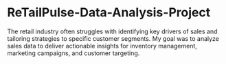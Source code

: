 # ReTailPulse-Data-Analysis-Project
The retail industry often struggles with identifying key drivers of sales and tailoring strategies to specific customer segments. My goal was to analyze sales data to deliver actionable insights for inventory management, marketing campaigns, and customer targeting.
